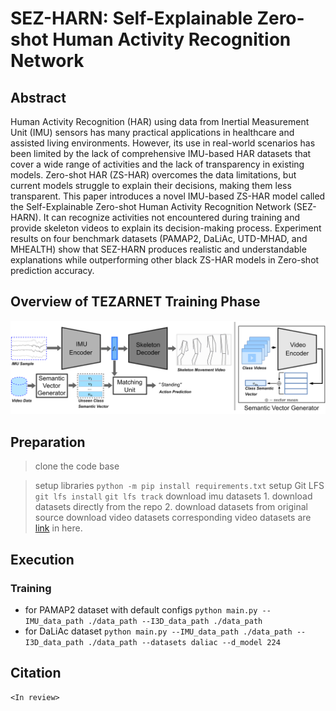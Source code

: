 # SEZ-HARN: Self-Explainable Zero-shot Human Activity Recognition Network

## Abstract

Human Activity Recognition (HAR) using data from Inertial Measurement Unit (IMU) sensors has many practical applications in healthcare and assisted living environments. However, its use in real-world scenarios has been limited by the lack of comprehensive IMU-based HAR datasets that cover a wide range of activities and the lack of transparency in existing models. Zero-shot HAR (ZS-HAR) overcomes the data limitations, but current models struggle to explain their decisions, making them less transparent. This paper introduces a novel IMU-based ZS-HAR model called the Self-Explainable Zero-shot Human Activity Recognition Network (SEZ-HARN). It can recognize activities not encountered during training and provide skeleton videos to explain its decision-making process. Experiment results on four benchmark datasets (PAMAP2, DaLiAc, UTD-MHAD, and MHEALTH) show that SEZ-HARN produces realistic and understandable explanations while outperforming other black ZS-HAR models in Zero-shot prediction accuracy.

## Overview of TEZARNET Training Phase
![tezarnetOverview](./static/model_inference.png )


## Preparation 
> clone the code base

> setup libraries 
    `python -m pip install requirements.txt`
> setup Git LFS
    `git lfs install`
    `git lfs track`
> download imu datasets
    1. download datasets directly from the repo 
    2. download datasets from original source
> download video datasets
    corresponding video datasets are [link](https://drive.google.com/drive/folders/1EWiKZ4HLTHAeeKd_Ej4N04gPuThtA8Ph?usp=sharing_eil_m&ts=649fb7cd) in here.
## Execution 
### Training 
* for PAMAP2 dataset with default configs
    `python main.py --IMU_data_path ./data_path --I3D_data_path ./data_path`
* for DaLiAc dataset
    `python main.py --IMU_data_path ./data_path --I3D_data_path ./data_path --datasets daliac --d_model 224`
    
## Citation 
```
<In review>
```
